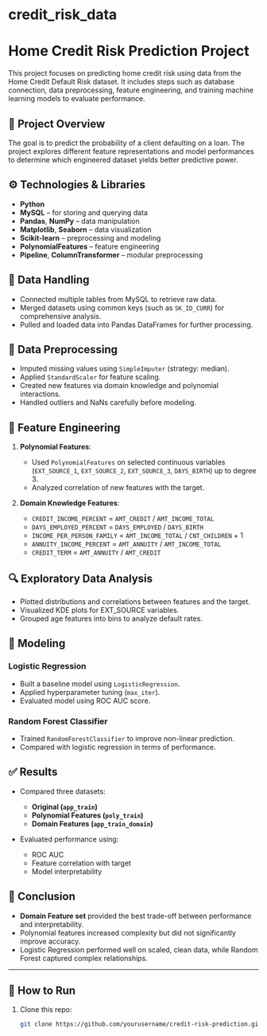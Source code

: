 # credit_risk_data
# Home Credit Risk Prediction Project

This project focuses on predicting home credit risk using data from the Home Credit Default Risk dataset. It includes steps such as database connection, data preprocessing, feature engineering, and training machine learning models to evaluate performance.

## 📌 Project Overview

The goal is to predict the probability of a client defaulting on a loan. The project explores different feature representations and model performances to determine which engineered dataset yields better predictive power.

## ⚙️ Technologies & Libraries

- **Python**
- **MySQL** – for storing and querying data
- **Pandas**, **NumPy** – data manipulation
- **Matplotlib**, **Seaborn** – data visualization
- **Scikit-learn** – preprocessing and modeling
- **PolynomialFeatures** – feature engineering
- **Pipeline**, **ColumnTransformer** – modular preprocessing

## 📂 Data Handling

- Connected multiple tables from MySQL to retrieve raw data.
- Merged datasets using common keys (such as `SK_ID_CURR`) for comprehensive analysis.
- Pulled and loaded data into Pandas DataFrames for further processing.

## 🧹 Data Preprocessing

- Imputed missing values using `SimpleImputer` (strategy: median).
- Applied `StandardScaler` for feature scaling.
- Created new features via domain knowledge and polynomial interactions.
- Handled outliers and NaNs carefully before modeling.

## 🧠 Feature Engineering

1. **Polynomial Features**:
    - Used `PolynomialFeatures` on selected continuous variables (`EXT_SOURCE_1`, `EXT_SOURCE_2`, `EXT_SOURCE_3`, `DAYS_BIRTH`) up to degree 3.
    - Analyzed correlation of new features with the target.

2. **Domain Knowledge Features**:
    - `CREDIT_INCOME_PERCENT` = `AMT_CREDIT` / `AMT_INCOME_TOTAL`
    - `DAYS_EMPLOYED_PERCENT` = `DAYS_EMPLOYED` / `DAYS_BIRTH`
    - `INCOME_PER_PERSON_FAMILY` = `AMT_INCOME_TOTAL` / `CNT_CHILDREN` + 1
    - `ANNUITY_INCOME_PERCENT` = `AMT_ANNUITY` / `AMT_INCOME_TOTAL` 
    - `CREDIT_TERM` = `AMT_ANNUITY` / `AMT_CREDIT`

## 🔍 Exploratory Data Analysis

- Plotted distributions and correlations between features and the target.
- Visualized KDE plots for EXT_SOURCE variables.
- Grouped age features into bins to analyze default rates.

## 🤖 Modeling

### Logistic Regression

- Built a baseline model using `LogisticRegression`.
- Applied hyperparameter tuning (`max_iter`).
- Evaluated model using ROC AUC score.

### Random Forest Classifier

- Trained `RandomForestClassifier` to improve non-linear prediction.
- Compared with logistic regression in terms of performance.

## ✅ Results

- Compared three datasets:  
  - **Original (`app_train`)**  
  - **Polynomial Features (`poly_train`)**  
  - **Domain Features (`app_train_domain`)**

- Evaluated performance using:
  - ROC AUC
  - Feature correlation with target
  - Model interpretability

## 🏁 Conclusion

- **Domain Feature set** provided the best trade-off between performance and interpretability.
- Polynomial features increased complexity but did not significantly improve accuracy.
- Logistic Regression performed well on scaled, clean data, while Random Forest captured complex relationships.

---

## 🚀 How to Run

1. Clone this repo:
   ```bash
   git clone https://github.com/yourusername/credit-risk-prediction.git


